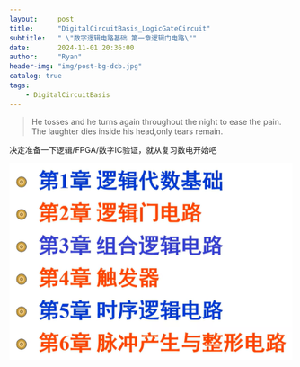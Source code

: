 ```yaml
---
layout:     post
title:      "DigitalCircuitBasis_LogicGateCircuit"
subtitle:   " \"数字逻辑电路基础 第一章逻辑门电路\""
date:       2024-11-01 20:36:00
author:     "Ryan"
header-img: "img/post-bg-dcb.jpg"
catalog: true
tags:
    - DigitalCircuitBasis
---
```


>He tosses and he turns again throughout the night to ease the pain. The laughter dies inside his head,only tears remain.

决定准备一下逻辑/FPGA/数字IC验证，就从复习数电开始吧

![CATALOG](../../img/inpost_dcb/dcb_catalog.png  "catalog")
